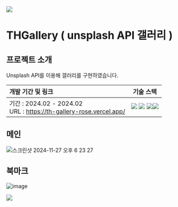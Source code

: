 <img src="https://capsule-render.vercel.app/api?type=waving&color=64d8fe&height=150&section=header" />

# THGallery ( unsplash API 갤러리 )

## 프로젝트 소개
Unsplash API를 이용해 갤러리를 구현하였습니다.

개발 기간 및 링크|기술 스택|
|:---|:---:|
|기간 : 2024.02 - 2024.02<br>URL : <https://th-gallery-rose.vercel.app/><br>|<img src="https://img.shields.io/badge/Typescript-000?style=flat-square&logo=typescript&logoColor=#3178C6"/> <img src="https://img.shields.io/badge/ReactJs-000?style=flat-square&logo=react&logoColor=#61DAFB"/> <img src="https://img.shields.io/badge/NextJs-000?style=flat-square&logo=nextdotjs&logoColor=#000000"/><img src="https://img.shields.io/badge/Sass Module-000?style=flat-square&logo=Sass&logoColor=#CC6699"/>

## 메인 
![스크린샷 2024-11-27 오후 6 23 27](https://github.com/user-attachments/assets/a37e519b-1fd6-446a-b15d-ceea2ec3f8fb)

## 북마크
![image](https://github.com/user-attachments/assets/d86ab664-0096-45ed-a8d3-f5c34d769f2b)



<img src="https://capsule-render.vercel.app/api?type=waving&color=64d8fe&height=150&section=footer" />
